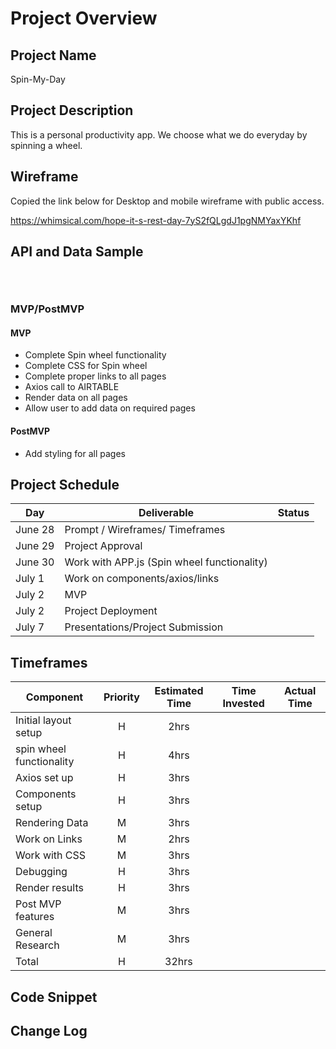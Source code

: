 # Project Overview

## Project Name
Spin-My-Day

## Project Description
This is a personal productivity app. We choose what we do everyday by spinning a wheel.

## Wireframe 
Copied the link below for Desktop and mobile wireframe with public access.

https://whimsical.com/hope-it-s-rest-day-7yS2fQLgdJ1pgNMYaxYKhf


## API and Data Sample

```JSON

  
```
  
### MVP/PostMVP
#### MVP
- Complete Spin wheel functionality
- Complete CSS for Spin wheel
- Complete proper links to all pages
- Axios call to AIRTABLE
- Render data on all pages
- Allow user to add data on required pages 

#### PostMVP
- Add styling for all pages

## Project Schedule
|  Day  | Deliverable | Status |
|-------|-------------| -------|
|June 28| Prompt / Wireframes/ Timeframes | 
|June 29| Project Approval | 
|June 30| Work with APP.js (Spin wheel functionality)
|July 1 | Work on components/axios/links
|July 2 | MVP  |                 
|July 2 | Project Deployment |  
|July 7 | Presentations/Project Submission | 


## Timeframes
| Component | Priority | Estimated Time | Time Invested | Actual Time |
| --------- | :------: | :------------: | :-----------: | :---------: |
| Initial layout setup | H | 2hrs| 
| spin wheel functionality | H| 4hrs| 
| Axios set up | H | 3hrs|  
| Components setup | H | 3hrs|
| Rendering Data | M| 3hrs| 
| Work on Links | M | 2hrs|
| Work with CSS | M | 3hrs|
| Debugging | H | 3hrs| 
| Render results | H | 3hrs| 
| Post MVP features | M | 3hrs|
| General Research | M | 3hrs| 
| Total | H | 32hrs| 

## Code Snippet

## Change Log

